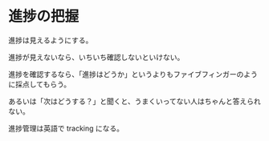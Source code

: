 # 進捗の把握

進捗は見えるようにする。

進捗が見えないなら、いちいち確認しないといけない。

進捗を確認するなら、「進捗はどうか」というよりもファイブフィンガーのように採点してもらう。

あるいは「次はどうする？」と聞くと、うまくいってない人はちゃんと答えられない。

進捗管理は英語で tracking になる。
